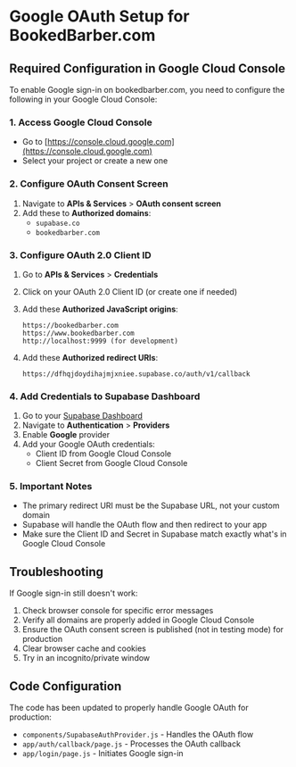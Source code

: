# Google OAuth Setup for BookedBarber.com

## Required Configuration in Google Cloud Console

To enable Google sign-in on bookedbarber.com, you need to configure the following in your Google Cloud Console:

### 1. Access Google Cloud Console
- Go to [https://console.cloud.google.com](https://console.cloud.google.com)
- Select your project or create a new one

### 2. Configure OAuth Consent Screen
1. Navigate to **APIs & Services** > **OAuth consent screen**
2. Add these to **Authorized domains**:
   - `supabase.co`
   - `bookedbarber.com`

### 3. Configure OAuth 2.0 Client ID
1. Go to **APIs & Services** > **Credentials**
2. Click on your OAuth 2.0 Client ID (or create one if needed)
3. Add these **Authorized JavaScript origins**:
   ```
   https://bookedbarber.com
   https://www.bookedbarber.com
   http://localhost:9999 (for development)
   ```

4. Add these **Authorized redirect URIs**:
   ```
   https://dfhqjdoydihajmjxniee.supabase.co/auth/v1/callback
   ```

### 4. Add Credentials to Supabase Dashboard
1. Go to your [Supabase Dashboard](https://app.supabase.com)
2. Navigate to **Authentication** > **Providers**
3. Enable **Google** provider
4. Add your Google OAuth credentials:
   - Client ID from Google Cloud Console
   - Client Secret from Google Cloud Console

### 5. Important Notes
- The primary redirect URI must be the Supabase URL, not your custom domain
- Supabase will handle the OAuth flow and then redirect to your app
- Make sure the Client ID and Secret in Supabase match exactly what's in Google Cloud Console

## Troubleshooting

If Google sign-in still doesn't work:
1. Check browser console for specific error messages
2. Verify all domains are properly added in Google Cloud Console
3. Ensure the OAuth consent screen is published (not in testing mode) for production
4. Clear browser cache and cookies
5. Try in an incognito/private window

## Code Configuration

The code has been updated to properly handle Google OAuth for production:
- `components/SupabaseAuthProvider.js` - Handles the OAuth flow
- `app/auth/callback/page.js` - Processes the OAuth callback
- `app/login/page.js` - Initiates Google sign-in